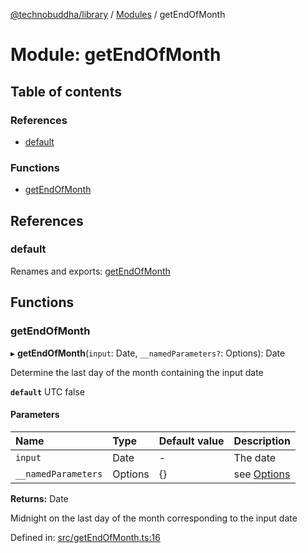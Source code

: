 [@technobuddha/library](../../README.md) / [Modules](../Modules.md) / getEndOfMonth

# Module: getEndOfMonth

## Table of contents

### References

- [default](getendofmonth.md#default)

### Functions

- [getEndOfMonth](getendofmonth.md#getendofmonth)

## References

### default

Renames and exports: [getEndOfMonth](getendofmonth.md#getendofmonth)

## Functions

### getEndOfMonth

▸ **getEndOfMonth**(`input`: Date, `__namedParameters?`: Options): Date

Determine the last day of the month containing the input date

**`default`** UTC false

#### Parameters

| Name | Type | Default value | Description |
| :------ | :------ | :------ | :------ |
| `input` | Date | - | The date |
| `__namedParameters` | Options | {} | see [Options](almostequals.md#options) |

**Returns:** Date

Midnight on the last day of the month corresponding to the input date

Defined in: [src/getEndOfMonth.ts:16](https://github.com/technobuddha/hill.software/blob/693f679/packages/library/src/getEndOfMonth.ts#L16)

